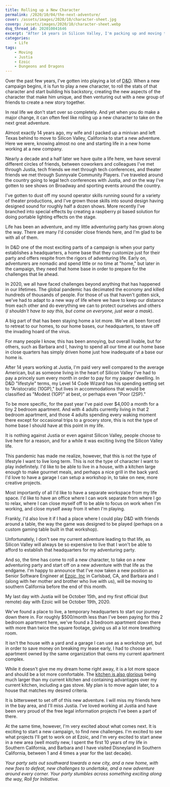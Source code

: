 ```yaml
---
title: Rolling up a New Character
permalink: /2020/10/04/the-next-adventure/
cover: /assets/images/2020/10/character-sheet.jpg
coverp: /assets/images/2020/10/character-sheet.webp
dsq_thread_id: 202010041646
excerpt: "After 14 years in Silicon Valley, I'm packing up and moving to southern California, to take on new challenges."
categories:
    - Life
tags:
    - Moving
    - Justia
    - Ezoic
    - Dungeons and Dragons
---
```

Over the past few years, I've gotten into playing a lot of <abbr title="Dungeons & Dragons">D&D</abbr>. When a new campaign begins, it is fun to play a new character, to roll the stats of that character and start building his backstory, creating the new aspects of the character that make him unique, and then venturing out with a new group of friends to create a new story together.

In real life we don't start over so completely. And yet when you do make a major change, it can often feel like rolling up a new character to take on the next great adventure.

Almost exactly 14 years ago, my wife and I packed up a minivan and left Texas behind to move to Silicon Valley, California to start a new adventure. Here we were, knowing almost no one and starting life in a new home working at a new company.

Nearly a decade and a half later we have quite a life here, we have several different circles of friends, between coworkers and colleagues I've met through Justia, tech friends we met through tech conferences, and theater friends we met through Sunnyvale Community Players. I've traveled around the country going to legal tech conferences with Justia, and on the way I've gotten to see shows on Broadway and sporting events around the country.

I've gotten to dust off my sound operator skills running sound for a variety of theater productions, and I've grown those skills into sound design having designed sound for roughly half a dozen shows. More recently I've branched into special effects by creating a raspberry pi based solution for doing portable lighting effects on the stage.

Life has been an adventure, and my little adventuring party has grown along the way. There are many I'd consider close friends here, and I'm glad to be with all of them.

In D&D one of the most exciting parts of a campaign is when your party establishes a headquarters, a home base that they customize just for their party and offers respite from the rigors of adventuring life. Early on, adventurers are nomadic and spend little or no time at "home," but later in the campaign, they need that home base in order to prepare for the challenges that lie ahead.

In 2020, we all have faced challenges beyond anything that has happened in our lifetimes. The global pandemic has decimated the economy and killed hundreds of thousands of people. For those of us that haven't gotten sick, we've had to adapt to a new way of life where we have to keep our distance from each other and do everything we can to protect ourselves and others (_I shouldn't have to say this, but come on everyone, just wear a mask_).

A big part of that has been staying home a lot more. We've all been forced to retreat to our homes, to our home bases, our headquarters, to stave off the invading hoard of the virus.

For many people I know, this has been annoying, but overall livable, but for others, such as Barbara and I, having to spend all our time at our home base in close quarters has simply driven home just how inadequate of a base our home is.

After 14 years working at Justia, I'm paid very well compared to the average American, but as someone living in the heart of Silicon Valley I've had to pay a princely sum every month in order to pay for my pauper dwelling. In D&D "lifestyle" terms, my Level 14 Code Wizard has his spending setting set to "Aristocratic (10GP)," but lives in accommodations that would be classified as "Modest (1GP)" at best, or perhaps even "Poor (2SP)."

To be more specific, for the past year I've paid over $4,000 a month for a tiny 2 bedroom apartment.  And with 4 adults currently living in that 2 bedroom apartment, and those 4 adults spending every waking moment there except for occasional trips to a grocery store, this is not the type of home base I should have at this point in my life.

It is nothing against Justia or even against Silicon Valley, people choose to live here for a reason, and for a while it was exciting living the Silicon Valley life.

This pandemic has made me realize, however, that this is not the type of lifestyle I want to live long term. This is not the type of character I want to play indefinitely. I'd like to be able to live in a house, with a kitchen large enough to make gourmet meals, and perhaps a nice grill in the back yard. I'd love to have a garage I can setup a workshop in, to take on new, more creative projects.

Most importantly of all I'd like to have a separate workspace from my life space. I'd like to have an office where I can work separate from where I go to relax, where I can close myself off to be able to focus on work when I'm working, and close myself away from it when I'm playing.

Frankly, I'd also love it if I had a place where I could play D&D with friends around a table, the way the game was designed to be played (perhaps on a custom gaming table built in that workshop).

Unfortunately, I don't see my current adventure leading to that life, as Silicon Valley will always be so expensive to live that I won't be able to afford to establish that headquarters for my adventuring party.

And so, the time has come to roll a new character, to take on a new adventuring party and start off on a new adventure with that life as the endgame. I'm happy to announce that I've now taken a new position as Senior Software Engineer at [Ezoic, Inc](https://www.Ezoic.com) in Carlsbad, CA, and Barbara and I (along with her mother and brother who live with us), will be moving to southern California before the end of this month.

My last day with Justia will be October 15th, and my first official (but remote) day with Ezoic will be October 19th, 2020.

We've found a place to live, a temporary headquarters to start our journey down there in. For roughly $500/month less than I've been paying for this 2 bedroom apartment here, we've found a 3 bedroom apartment down there with more than twice the square footage, giving us all a lot more breathing room.

It isn't the house with a yard and a garage I can use as a workshop yet, but in order to save money on breaking my lease early, I had to choose an apartment owned by the same organization that owns my current apartment complex. 

<amp-img src="{{ site.baseurl }}/assets/images/2020/10/new-kitchen.webp" alt="Check out that Kitchen!" width="6342" height="2406" layout="responsive" lightbox>
    <amp-img fallback src="{{ site.baseurl }}/assets/images/2020/10/new-kitchen.png" alt="Check out that Kitchen!" width="6342" height="2406" layout="responsive" lightbox></amp-img>
</amp-img>

While it doesn't give me my dream home right away, it is a lot more space and should be a lot more comfortable. The [kitchen is also glorious](https://my.matterport.com/show/?m=LBF9qr6AHpw&sr=-2.55,.79&ss=3) being much larger than my current kitchen and containing advantages over my current kitchen, including a gas stove. My plan is to move again later, to a house that matches my desired criteria.

It is bittersweet to set off of this new adventure. I will miss my friends here in the bay area, and I'll miss Justia. I've loved working at Justia and have been very proud of the free legal information projects I've been a part of there.

At the same time, however, I'm very excited about what comes next. It is exciting to start a new campaign, to find new challenges.  I'm excited to see what projects I'll get to work on at Ezoic, and I'm very excited to start anew in a new area (well mostly new, I spent the first 10 years of my life in Southern California, and Barbara and I have visited Disneyland in Southern California, between 1 and 4 times a year for the last decade).

_Your party sets out southward towards a new city, and a new home, with new foes to defeat, new challenges to undertake, and a new adventure around every corner.  Your party stumbles across something exciting along the way, Roll for Initiative._